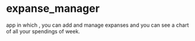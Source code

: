 # expanse_manager
 app in which , you can add and manage expanses and you can see a chart of all your spendings of week.
